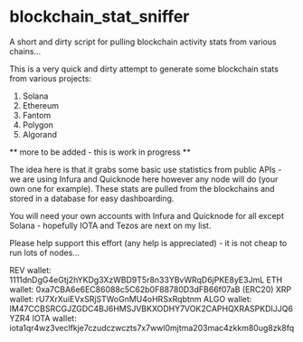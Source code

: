 # blockchain_stat_sniffer
A short and dirty script for pulling blockchain activity stats from various chains...

This is a very quick and dirty attempt to generate some blockchain stats from various projects:

1. Solana
2. Ethereum
3. Fantom
4. Polygon
5. Algorand

** more to be added - this is work in progress **

The idea here is that it grabs some basic use statistics from public APIs - we are using Infura and Quicknode here however
any node will do (your own one for example). These stats are pulled from the blockchains and stored in a database for easy
dashboarding.

You will need your own accounts with Infura and Quicknode for all except Solana - hopefully IOTA and Tezos are next on my list.

Please help support this effort (any help is appreciated) - it is not cheap to run lots of nodes...

REV wallet: 1111dnDgG4eGtj2hYKDg3XzWBD9T5r8n33YBvWRqD6jPKE8yE3JmL
ETH wallet: 0xa7CBA6e6EC86088c5C62b0F88780D3dFB66f07aB (ERC20)
XRP wallet: rU7XrXuiEVxSRjSTWoGnMU4oHRSxRqbtnm
ALGO wallet: IM47CCBSRCGJZGDC4BJ6HMSJVBKXODHY7VOK2CAPHQXRASPKDIJJQ6YZR4
IOTA wallet: iota1qr4wz3veclfkje7czudczwczts7x7wwl0mjtma203mac4zkkm80ug8zk8fq
